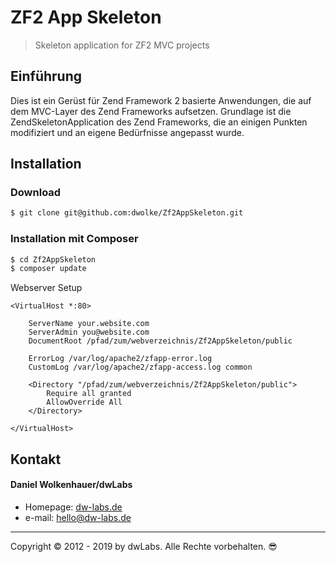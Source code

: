# ZF2 App Skeleton
> Skeleton application for ZF2 MVC projects

## Einführung

Dies ist ein Gerüst für Zend Framework 2 basierte Anwendungen, die auf dem MVC-Layer des Zend Frameworks aufsetzen. Grundlage ist die ZendSkeletonApplication des Zend Frameworks, die an einigen Punkten modifiziert und an eigene Bedürfnisse angepasst wurde.

## Installation

### Download

```bash
$ git clone git@github.com:dwolke/Zf2AppSkeleton.git
```

### Installation mit Composer

```bash
$ cd Zf2AppSkeleton
$ composer update
```

Webserver Setup

```
<VirtualHost *:80>
	
	ServerName your.website.com
    ServerAdmin you@website.com
    DocumentRoot /pfad/zum/webverzeichnis/Zf2AppSkeleton/public

    ErrorLog /var/log/apache2/zfapp-error.log
    CustomLog /var/log/apache2/zfapp-access.log common

    <Directory "/pfad/zum/webverzeichnis/Zf2AppSkeleton/public">
        Require all granted
        AllowOverride All
    </Directory>

</VirtualHost>
```



## Kontakt

#### Daniel Wolkenhauer/dwLabs

* Homepage: [dw-labs.de](http://dw-labs.de)
* e-mail: [hello@dw-labs.de](hello@dw-labs.de)

---
Copyright © 2012 - 2019 by dwLabs. Alle Rechte vorbehalten. 😎
